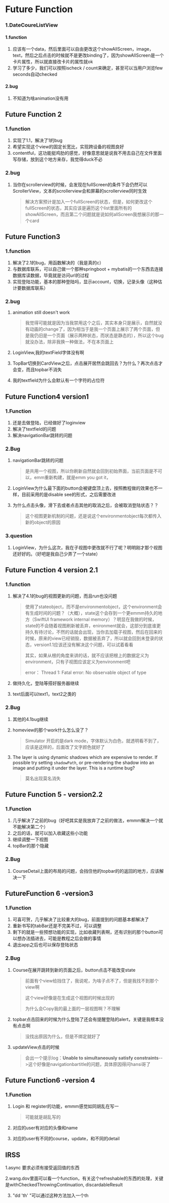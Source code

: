 # Future Function

### 1.DateCoureListView

#### 1.function

1. 应该有一个data，然后里面可以自由更改这个showAllScreen，image，text，然后之后点击的时候就不是更改binding了，因为showAllScreen是一个卡片属性，所以就直接改卡片的属性就ok
2. 学习了多少，我们可以按照ischeck / count来确定，甚至可以当用户浏览few seconds自动checked

#### 2.bug

1. 不知道为啥animation没有用





## Future Function 2

### 1.function

1. 实现了1.1，解决了1的bug
2. 希望实现这个view的固定长宽比，实现跨设备的视图良好
2. contentful，这功能挺鸡肋的感觉，好像意思就是说我不用去自己在文件里面写存储，放到这个地方来存，我觉得duck不必

### 2.bug

1. 当你在scrollerview的时候，会发现在fullScreen的条件下会仍然可以ScrollerView，文本的scrollerview会和屏幕的scrollerview同时生效

   > 解决方案预计是加入一个fullScreen的状态，但是，如何更改这个fullScreen的状态，其实应该是遍历这个list里面所有的showAllScreen，而且第二个问题就是说如何allScreen我想展示的那一个card



## Future Function3

### 1.function

1. 解决了2.1的bug，用函数解决的（我是真的c）
2. 与数据库联系，可以自己做一个那种springboot + mybatis的一个东西去连接数据库读数据，毕竟就是访问url的过程
3. 实现登陆功能，基本的那种登陆吗，显示account，切换，记录头像（这种估计要数据库联系）



### 2.bug

1. animation still doesn't work

   > 我觉得可能就是因为当我禁用这个之后，其实本身只是展示，自然就没有动画的change了，因为相当于是我一个页面上展示了两个页面，但是我仍旧是一个页面（展示两种状态，而状态是静态的），所以这个bug就没办法，除非我换一种做法，不在本页面上

2. LoginView,我的textField字体没有啊

3. TopBar切换到CardView之后，点击展开居然会跳回去？为什么？再次点击才会变，而且topbar不消失

2. 我的textfield为什么会默认有一个字符的占位符



## Future Function4  version1

### 1.Function

1. 还是去做登陆，已经做好了loginview
2. 解决了textfield的问题
3. 解决navigationBar跳转的问题

### 2.Bug

1. navigationBar跳转的问题

   > 是共用一个视图，所以你刷新自然就会回到初始界面，当前页面是不可以，emm重新构建，就是emm you got it，

2. LoginView为什么最下面的button会被键盘顶上去，按照教程做的效果也不一样，目前采用的是disable see的形式，之后需要改进

3. 为什么点击头像，滑下去或者点击其他的取消之后，会被取消登陆状态？？

   > 这个视图更新机制的问题，还是说这个environmentobject每次都传入新的object的原因

### 3.question

1. LoginView，为什么这次，我在子视图中更改就不行了呢？明明刚才那个视图还好好的。（好吧是我自己少弄了一个state）



## Future Function 4 version 2.1

### 1.function

1. 解决了4.1的bug的视图更新的问题，而且run也没问题

   > 使用了stateobject，而不是environmentobject，这个environment会有生成时间的问题？（大概），state这个会存到一个更emmm持久的地方（SwiftUI framework internal memory）？明显在我做的时候，state的不会随着视图刷新被丢弃，enironment就会，这部分到底谁更持久有待讨论，不然的话就会出现，当你去加载子视图，然后在回来的时候，原来的view已经销毁，数据被丢弃了，所以就会回到未登录的状态，version1.1应该还没有解决这个问题，可以试着看看
   >
   > 其实，如果从根的角度来讲的话，就不应该把根上的数据定义为environment，只有子视图应该定义为environment吧
   >
   > error： Thread 1: Fatal error: No observable object of type 

2. 做持久化，登陆等搭好服务器继续

2. text后面可以text1，text2之类的

### 2.Bug

1. 其他的4.1bug继续

2. homeview的那个work什么怎么没了？

   > Simulator 开启的是dark mode，字体默认为白色，就透明看不到了，应该是这样的，后面改了文字颜色就好了

3. The layer is using dynamic shadows which are expensive to render. If possible try setting `shadowPath`, or pre-rendering the shadow into an image and putting it under the layer. This is a runtime bug?

   > 莫名出现莫名消失



## Future Function 5  - version2.2

### 1.Function

1. 几乎解决了之前的bug（好吧其实是我放弃了之前的做法，emmm解决一个就不能解决第二个）
2. 之后的话，就可以加入收藏这些小功能
3. 继续调整一下视图
4. topBar的那个隐藏

### 2.Bug

1. CourseDetail上面的布局的问题，会挡住他的topbar的的返回的地方，应该解决一下



## FutureFunction 6   -version3 

### 1.Function

1. 可喜可贺，几乎解决了比较重大的bug，前面提到的问题基本都解决了
2. 重新书写的tabBar还是不完美不过，可以调整
3. 剩下的就是一些预想功能的实现，比如收藏列表啊，还有识别的那个button可以想办法插进去，可能是教程之后会做的事情
3. 退出app之后也可以保存登陆状态

### 2.Bug

1. Course在展开跳转到新的页面之后，button点击不能改变state

   > 前面有个view给挡住了，我说呢，为啥子点不了，但是我找不到那个view啊
   >
   > 这个view好像是在生成这个视图的时候出现的
   >
   > 为什么会Copy我的最上面的一层视图啊？不理解

2. topbar点击回来的时候为什么登陆了还会有提醒登陆的alert，关键是我根本没有点击啊

   > 没找出原因为什么，但是不绑定就好了

3. updateView点击的时候

   > 会出一个提示log：**Unable to simultaneously satisfy constraints**-->这个好像是navigationbartitle的问题，具体原因得问hansi哥了



## Future Function6 -version 4

### 1.Function

1. Login 和 register的功能，emmm感觉如同胡乱在写一

   > 可能就是胡乱写的

2. 对应的user有对应的头像和name

3. 对应的user有不同的course，update，和不同的detail





## IRSS

1.async 要求必须有接受返回值的东西

2.wang.dov里面可以看一个function，有关这个refreshable的东西的处理，关键是withCheckedThrowingContinuation, discardableResult

3. "dd 'th' "可以通过这种方法加入一个th
